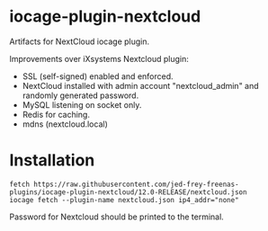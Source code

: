 # iocage-plugin-nextcloud

Artifacts for NextCloud iocage plugin.

Improvements over iXsystems Nextcloud plugin:

- SSL (self-signed) enabled and enforced. 
- NextCloud installed with admin account "nextcloud_admin" and randomly generated password. 
- MySQL listening on socket only.
- Redis for caching.
- mdns (nextcloud.local)

# Installation

    fetch https://raw.githubusercontent.com/jed-frey-freenas-plugins/iocage-plugin-nextcloud/12.0-RELEASE/nextcloud.json
    iocage fetch --plugin-name nextcloud.json ip4_addr="none"

Password for Nextcloud should be printed to the terminal.

